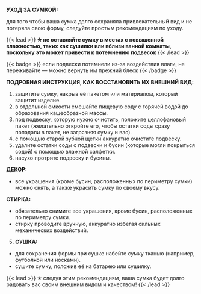 **УХОД ЗА СУМКОЙ:**

для того чтобы ваша сумка долго сохраняла привлекательный вид и не потеряла свою форму, следуйте простым рекомендациям по уходу.

{{< lead >}}
**✮ не оставляйте сумку в местах с повышенной влажностью, таких как сушилки или вблизи ванной комнаты, поскольку это может привести к потемнению подвесок**
{{< /lead >}}

{{< badge >}} 
если подвески потемнели из-за воздействия влаги, не переживайте — можно вернуть им прежний блеск
{{< /badge >}}

**ПОДРОБНАЯ ИНСТРУКЦИЯ, КАК ВОССТАНОВИТЬ ИХ ВНЕШНИЙ ВИД:**

   1. защитите сумку, накрыв её пакетом или материалом, который защитит изделие.
   2. в отдельной емкости смешайте пищевую соду с горячей водой до образования кашеобразной массы.
   3. под подвеску, которую нужно очистить, положите целлофановый пакет (желательно откройте его, чтобы остатки соды сразу попадали в пакет, не загрязняя сумку и вас).
   4. с помощью старой зубной щетки аккуратно очистите подвеску.
   5. удалите остатки соды с подвески и бусин (которые могли покрыться содой) с помощью влажной салфетки.
   6. насухо протрите подвеску и бусины.


**ДЕКОР:**
   - все украшения (кроме бусин, расположенных по периметру сумки) можно снять, а также украсить сумку по своему вкусу.

**СТИРКА:**
   - обязательно снимите все украшения, кроме бусин, расположенных по периметру сумки.
   - стирку проводите вручную, аккуратно избегая сильных механических воздействий.

5. **СУШКА:**
- для сохранения формы при сушке набейте сумку тканью (например, футболкой или носками).
- сушите сумку, положив её на батарею или сушилку.

{{< lead >}}
✭ следуя этим рекомендациям, ваша сумка будет долго радовать вас своим внешним видом и качеством!
{{< /lead >}}
